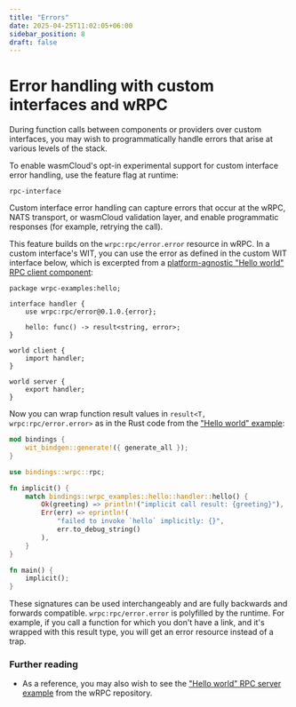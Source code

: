 ```yaml
---
title: "Errors"
date: 2025-04-25T11:02:05+06:00
sidebar_position: 8
draft: false
---
```


# Error handling with custom interfaces and wRPC

During function calls between components or providers over custom interfaces, you may wish to programmatically handle errors that arise at various levels of the stack. 

To enable wasmCloud's opt-in experimental support for custom interface error handling, use the feature flag at runtime:

```shell
rpc-interface
```

Custom interface error handling can capture errors that occur at the wRPC, NATS transport, or wasmCloud validation layer, and enable programmatic responses (for example, retrying the call). 

This feature builds on the `wrpc:rpc/error.error` resource in wRPC. In a custom interface's WIT, you can use the error as defined in the custom WIT interface below, which is excerpted from a [platform-agnostic "Hello world" RPC client component](https://github.com/bytecodealliance/wrpc/tree/main/examples/rust/hello-component-rpc-client):

```wit
package wrpc-examples:hello;

interface handler {
    use wrpc:rpc/error@0.1.0.{error};

    hello: func() -> result<string, error>;
}

world client {
    import handler;
}

world server {
    export handler;
}
```

Now you can wrap function result values in `result<T, wrpc:rpc/error.error>` as in the Rust code from the ["Hello world" example](https://github.com/bytecodealliance/wrpc/tree/main/examples/rust/hello-component-rpc-client):

```rust
mod bindings {
    wit_bindgen::generate!({ generate_all });
}

use bindings::wrpc::rpc;

fn implicit() {
    match bindings::wrpc_examples::hello::handler::hello() {
        Ok(greeting) => println!("implicit call result: {greeting}"),
        Err(err) => eprintln!(
            "failed to invoke `hello` implicitly: {}",
            err.to_debug_string()
        ),
    }
}

fn main() {
    implicit();
}
```

These signatures can be used interchangeably and are fully backwards and forwards compatible. `wrpc:rpc/error.error` is polyfilled by the runtime. For example, if you call a function for which you don't have a link, and it's wrapped with this result type, you will get an error resource instead of a trap.

### Further reading

* As a reference, you may also wish to see the ["Hello world" RPC server example](https://github.com/bytecodealliance/wrpc/tree/main/examples/rust/hello-component-rpc-server) from the wRPC repository.